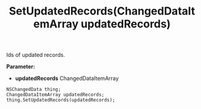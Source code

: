 ﻿---
uid: crmscript_ref_NSChangedData_SetUpdatedRecords
title: SetUpdatedRecords(ChangedDataItemArray updatedRecords)
intellisense: NSChangedData.SetUpdatedRecords
keywords: NSChangedData, GetUpdatedRecords
so.topic: reference
---

Ids of updated records.

**Parameter:** 
 - **updatedRecords** ChangedDataItemArray

```crmscript
NSChangedData thing;
ChangedDataItemArray updatedRecords;
thing.SetUpdatedRecords(updatedRecords);
```

